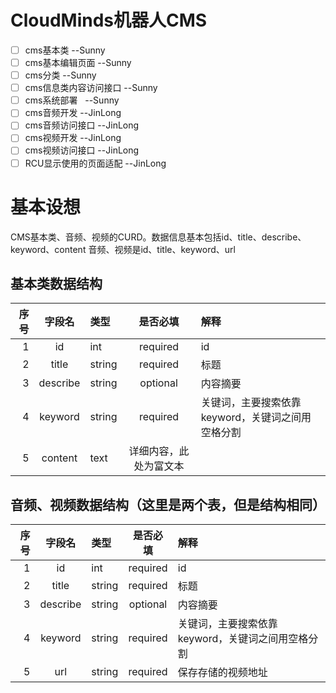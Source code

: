 # CloudMinds机器人CMS
- [ ] cms基本类  --Sunny
- [ ] cms基本编辑页面 --Sunny
- [ ] cms分类   --Sunny
- [ ] cms信息类内容访问接口   --Sunny
- [ ] cms系统部署   --Sunny
- [ ] cms音频开发  --JinLong
- [ ] cms音频访问接口  --JinLong
- [ ] cms视频开发  --JinLong
- [ ] cms视频访问接口  --JinLong
- [ ] RCU显示使用的页面适配  --JinLong

# 基本设想
CMS基本类、音频、视频的CURD。数据信息基本包括id、title、describe、keyword、content
音频、视频是id、title、keyword、url

## 基本类数据结构

|序号|字段名|类型|是否必填|解释|
|--:|:--:|:--|:--:|:--|
|1|id|int| required|id|
|2|title|string|required|标题|
|3|describe|string|optional|内容摘要|
|4|keyword|string|required|关键词，主要搜索依靠keyword，关键词之间用空格分割|
|5|content|text|详细内容，此处为富文本|

## 音频、视频数据结构（这里是两个表，但是结构相同）

|序号|字段名|类型|是否必填|解释|
|--:|:--:|:--|:--:|:--|
|1|id|int| required|id|
|2|title|string|required|标题|
|3|describe|string|optional|内容摘要|
|4|keyword|string|required|关键词，主要搜索依靠keyword，关键词之间用空格分割|
|5|url|string|required|保存存储的视频地址|
